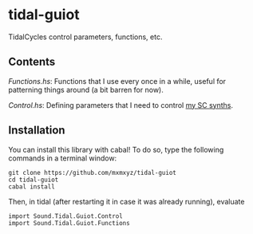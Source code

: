 # tidal-guiot

TidalCycles control parameters, functions, etc.

## Contents

*Functions.hs*: Functions that I use every once in a while, useful for patterning things around (a bit barren for now).

*Control.hs*: Defining parameters that I need to control [my SC synths](https://github.com/mxmxyz/synthdefs).

## Installation

You can install this library with cabal! To do so, type the following commands in a terminal window:

```
git clone https://github.com/mxmxyz/tidal-guiot
cd tidal-guiot
cabal install
```

Then, in tidal (after restarting it in case it was already running), evaluate

```
import Sound.Tidal.Guiot.Control
import Sound.Tidal.Guiot.Functions
```
